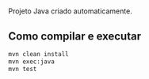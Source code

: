 # 

Projeto Java criado automaticamente.

## Como compilar e executar
```sh
mvn clean install
mvn exec:java
mvn test
```
